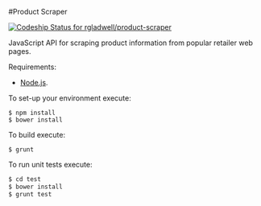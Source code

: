 #Product Scraper

[ ![Codeship Status for rgladwell/product-scraper](https://codeship.com/projects/f8b2b690-ad48-0132-b08c-1ecbe1e123d2/status?branch=master)](https://codeship.com/projects/68648)

JavaScript API for scraping product information from popular retailer
web pages.

Requirements:

  * [Node.js](http://nodejs.org/).

To set-up your environment execute:

    $ npm install
    $ bower install

To build execute:

    $ grunt

To run unit tests execute:

```sh
$ cd test
$ bower install
$ grunt test
```
